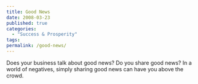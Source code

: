 ```yaml
---
title: Good News
date: 2008-03-23
published: true
categories:
  - "Success & Prosperity"
tags:
permalink: /good-news/
---
```

Does your business talk about good news?  Do you share good news?  In a world of negatives, simply sharing good news can have you above the crowd.